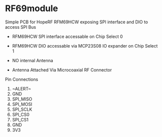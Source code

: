 # RF69module
Simple PCB for HopeRF RFM69HCW exposing SPI interface and DIO to access SPI Bus

- RFM69HCW SPI interface accessable on Chip Select 0
- RFM69HCW DIO accessable via MCP23S08 IO expander on  Chip Select 1

- NO internal Antenna
- Antenna Attached Via Microcoaxial RF Connector

Pin Connections 
1. \~ALERT\~
2. GND
3. SPI_MISO
4. SPI_MOSI
6. SPI_SCLK
7. SPI_CS0
8. SPI_CS1
9. GND
10. 3V3

